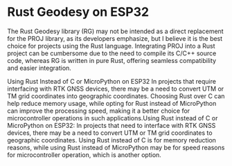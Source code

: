# Rust Geodesy on ESP32
The Rust Geodesy library (RG) may not be intended as a direct replacement for the PROJ library, as its developers emphasize, but I believe it is the best choice for projects using the Rust language. Integrating PROJ into a Rust project can be cumbersome due to the need to compile its C/C++ source code, whereas RG is written in pure Rust, offering seamless compatibility and easier integration.


Using Rust Instead of C or MicroPython on ESP32
In projects that require interfacing with RTK GNSS devices, there may be a need to convert UTM or TM grid coordinates into geographic coordinates. Choosing Rust over C can help reduce memory usage, while opting for Rust instead of MicroPython can improve the processing speed, making it a better choice for microcontroller operations in such applications.Using Rust instead of C or MicroPython on ESP32: In projects that need to interface with RTK GNSS devices, there may be a need to convert UTM or TM grid coordinates to geographic coordinates. Using Rust instead of C is for memory reduction reasons, while using Rust instead of MicroPython may be for speed reasons for microcontroller operation, which is another option.
